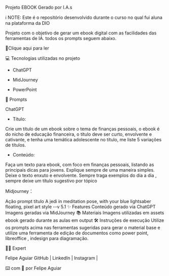 Projeto EBOOK Gerado por I.A.s

ℹ️ NOTE: Este é o repositório desenvolvido durante o curso no qual fui aluna na plataforma da DIO


Projeto com o objetivo de gerar um ebook digital com as facilidades das ferramentas de IA. todos os prompts seguem abaixo.


📕Clique aqui para ler


💻 Tecnologias utilizadas no projeto


- ChatGPT

- MidJourney

- PowerPoint


🧠 Prompts


ChatGPT

- Título:

Crie um título de um ebook sobre o tema de finanças pessoais, o ebook é do nicho de educação financeira, o título deve ser curto, envolvente e cativante, e tenha uma temática adolescente no título, me liste 5 variações de títulos.

- Conteúdo:
  
Faça um texto para ebook, com foco em finanças pessoais, listando as principais dicas para jovens. Explique sempre de uma maneira simples. Deixe o texto enxuto e envolvente. Sempre traga exemplos do dia a dia , sempre deixe um título sugestivo por tópico


Midjourney：

Ação	prompt
título	A jedi in meditation pose, with your blue lightsaber floating, pixel art style --v 5.1
✨ Features
Conteúdo gerado via ChatGPT
Imagens geradas via MidJourney
📚 Materiais
Imagens utilizadas em assets
ebook gerado durante as aulas em output
🛠️ Instruções de execução
Utilize os prompts acima nas ferramentas sugeridas para gerar o material base e utilize uma ferramenta de edição de documentos como power point, libreoffice , indesign para diagramação.

👨‍💻 Expert


   Felipe Aguiar
    GitHub |  LinkedIn  |  Instagram  | 




⌨️ com 💜 por Felipe Aguiar
